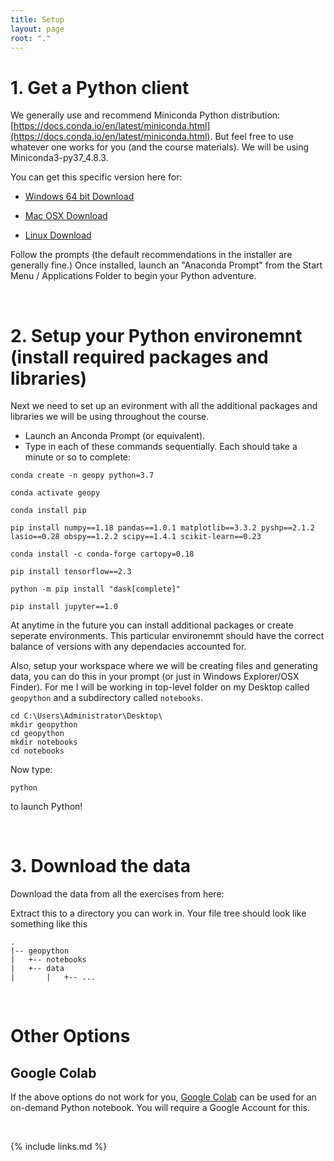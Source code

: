```yaml
---
title: Setup
layout: page
root: "."
---
```


# 1. Get a Python client
We generally use and recommend Miniconda Python distribution: [https://docs.conda.io/en/latest/miniconda.html](https://docs.conda.io/en/latest/miniconda.html). But feel free to use whatever one works for you (and the course materials). We will be using Miniconda3-py37_4.8.3.

You can get this specific version here for:

* [Windows 64 bit Download](https://repo.anaconda.com/miniconda/Miniconda3-py37_4.8.3-Windows-x86_64.exe)

* [Mac OSX Download](https://repo.anaconda.com/miniconda/Miniconda3-py37_4.8.3-MacOSX-x86_64.pkg)

* [Linux Download](https://repo.anaconda.com/miniconda/Miniconda3-py37_4.8.3-Linux-x86_64.sh)

Follow the prompts (the default recommendations in the installer are generally fine.) 
Once installed, launch an "Anaconda Prompt" from the Start Menu / Applications Folder to begin your Python adventure. 

<br>

# 2. Setup your Python environemnt (install required packages and libraries)

Next we need to set up an evironment with all the additional packages and libraries we will be using throughout the course.

* Launch an Anconda Prompt (or equivalent).
* Type in each of these commands sequentially. Each should take a minute or so to complete:

~~~
conda create -n geopy python=3.7

conda activate geopy

conda install pip

pip install numpy==1.18 pandas==1.0.1 matplotlib==3.3.2 pyshp==2.1.2 lasio==0.28 obspy==1.2.2 scipy==1.4.1 scikit-learn==0.23 

conda install -c conda-forge cartopy=0.18

pip install tensorflow==2.3 

python -m pip install "dask[complete]"

pip install jupyter==1.0 
~~~

At anytime in the future you can install additional packages or create seperate environments. This particular environemnt should have the correct balance of versions with any dependacies accounted for.

Also, setup your workspace where we will be creating files and generating data, you can do this in your prompt (or just in Windows Explorer/OSX Finder). For me I will be working in top-level folder on my Desktop called ```geopython``` and a subdirectory called ```notebooks```.

~~~
cd C:\Users\Administrator\Desktop\
mkdir geopython
cd geopython
mkdir notebooks
cd notebooks
~~~

Now type:

~~~
python
~~~

to launch Python!


<br>

# 3. Download the data

Download the data from all the exercises from here:

Extract this to a directory you can work in.
Your file tree should look like something like this

```
.
|-- geopython
|   +-- notebooks
|   +-- data
|       |   +-- ...

```

<br>

# Other Options

## Google Colab

If the above options do not work for you, [Google Colab](https://colab.research.google.com/) can be used for an on-demand Python notebook. You will require a Google Account for this.

<br>


{% include links.md %}
